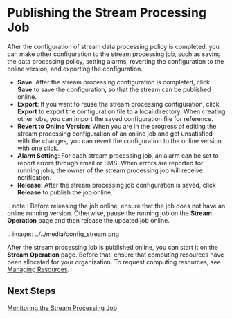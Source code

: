 # Publishing the Stream Processing Job

After the configuration of stream data processing policy is completed, you can make other configuration to the stream processing job, such as saving the data processing policy, setting alarms, reverting the configuration to the online version, and exporting the configuration.

- **Save**: After the stream processing configuration is completed, click **Save** to save the configuration, so that the stream can be published online.
- **Export**: If you want to reuse the stream processing configuration, click **Export** to export the configuration file to a local directory. When creating other jobs, you can import the saved configuration file for reference.
- **Revert to Online Version**: When you are in the progress of editing the stream processing configuration of an online job and get unsatisfied with the changes, you can revert the configuration to the online version with one click.
- **Alarm Setting**: For each stream processing job, an alarm can be set to report errors through email or SMS. When errors are reported for running jobs, the owner of the stream processing job will receive notification.
- **Release**: After the stream processing job configuration is saved, click **Release** to publish the job online.

.. note:: Before releasing the job online, ensure that the job does not have an online running version. Otherwise, pause the running job on the **Stream Operation** page and then release the updated job online.

.. image:: ../../media/config_stream.png

After the stream processing job is published online, you can start it on the **Stream Operation** page. Before that, ensure that computing resources have been allocated for your organization. To request computing resources, see [Managing Resources](/docs/enos/en/2.0.9/resourcemanagement/getstarted.html).

## Next Steps

[Monitoring the Stream Processing Job](monitoring_job)

